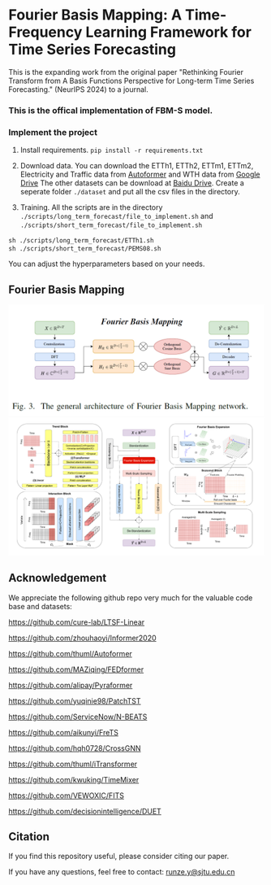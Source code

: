 # Fourier Basis Mapping: A Time-Frequency Learning Framework for Time Series Forecasting

This is the expanding work from the original paper "Rethinking Fourier Transform from A Basis Functions Perspective for Long-term Time Series Forecasting." (NeurIPS 2024) to a journal. 
### This is the offical implementation of FBM-S model. 

### Implement the project

1. Install requirements. ```pip install -r requirements.txt```

2. Download data. You can download the ETTh1, ETTh2, ETTm1, ETTm2, Electricity and Traffic data from [Autoformer](https://drive.google.com/drive/folders/1ZOYpTUa82_jCcxIdTmyr0LXQfvaM9vIy) and WTH data from [Google Drive](https://drive.google.com/drive/folders/1ohGYWWohJlOlb2gsGTeEq3Wii2egnEPR?usp=sharing) The other datasets can be download at [Baidu Drive](https://pan.baidu.com/share/init?surl=r3KhGd0Q9PJIUZdfEYoymg&pwd=i9iy). Create a seperate folder ```./dataset``` and put all the csv files in the directory.

3. Training. All the scripts are in the directory ```./scripts/long_term_forecast/file_to_implement.sh``` and ```./scripts/short_term_forecast/file_to_implement.sh```
```
sh ./scripts/long_term_forecast/ETTh1.sh
sh ./scripts/short_term_forecast/PEMS08.sh
```
You can adjust the hyperparameters based on your needs.
## Fourier Basis Mapping

![alt text](https://github.com/runze1223/FBM-S/blob/main/pic/imag1.png)
![alt text](https://github.com/runze1223/FBM-S/blob/main/pic/imag2.png)

## Acknowledgement

We appreciate the following github repo very much for the valuable code base and datasets:

https://github.com/cure-lab/LTSF-Linear

https://github.com/zhouhaoyi/Informer2020

https://github.com/thuml/Autoformer

https://github.com/MAZiqing/FEDformer

https://github.com/alipay/Pyraformer

https://github.com/yuqinie98/PatchTST

https://github.com/ServiceNow/N-BEATS

https://github.com/aikunyi/FreTS

https://github.com/hqh0728/CrossGNN

https://github.com/thuml/iTransformer

https://github.com/kwuking/TimeMixer

https://github.com/VEWOXIC/FITS

https://github.com/decisionintelligence/DUET

## Citation

If you find this repository useful, please consider citing our paper.

If you have any questions, feel free to contact: runze.y@sjtu.edu.cn
